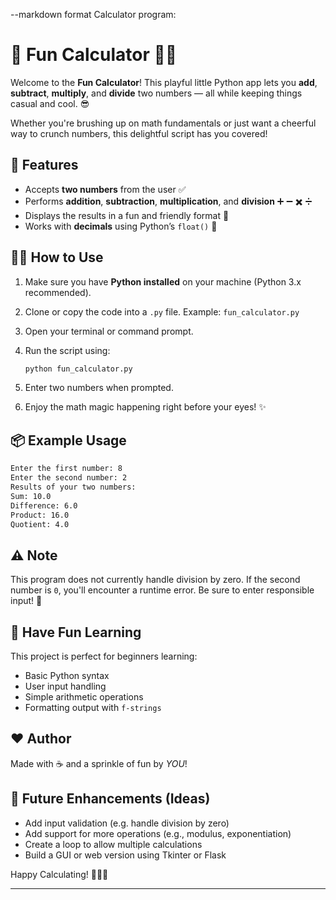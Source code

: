  --markdown format Calculator program:

# 🎉 Fun Calculator 🧠✨

Welcome to the **Fun Calculator**! This playful little Python app lets you **add**, **subtract**, **multiply**, and **divide** two numbers — all while keeping things casual and cool. 😎

Whether you're brushing up on math fundamentals or just want a cheerful way to crunch numbers, this delightful script has you covered!

## 🚀 Features

- Accepts **two numbers** from the user ✅
- Performs **addition**, **subtraction**, **multiplication**, and **division** ➕ ➖ ✖️ ➗
- Displays the results in a fun and friendly format 🎉
- Works with **decimals** using Python’s `float()` 🎯

## 🧑‍💻 How to Use

1. Make sure you have **Python installed** on your machine (Python 3.x recommended).
2. Clone or copy the code into a `.py` file. Example: `fun_calculator.py`
3. Open your terminal or command prompt.
4. Run the script using:

   ```bash
   python fun_calculator.py
   ```
5. Enter two numbers when prompted.
6. Enjoy the math magic happening right before your eyes! ✨

## 📦 Example Usage

```bash
Enter the first number: 8
Enter the second number: 2
Results of your two numbers:
Sum: 10.0
Difference: 6.0
Product: 16.0
Quotient: 4.0
```

## ⚠️ Note

This program does not currently handle division by zero. If the second number is `0`, you'll encounter a runtime error. Be sure to enter responsible input! 🙏

## 🌟 Have Fun Learning

This project is perfect for beginners learning:

- Basic Python syntax
- User input handling
- Simple arithmetic operations
- Formatting output with `f-strings`

## ❤️ Author

Made with ☕ and a sprinkle of fun by _YOU_!

## 🔧 Future Enhancements (Ideas)

- Add input validation (e.g. handle division by zero)
- Add support for more operations (e.g., modulus, exponentiation)
- Create a loop to allow multiple calculations
- Build a GUI or web version using Tkinter or Flask

Happy Calculating! 🎉🧠📱

--- 

